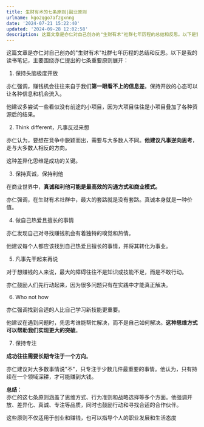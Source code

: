 ```yaml
---
title: 生财有术的七条原则|副业原则
urlname: kgo2qgo7afzgxnng
date: '2024-07-21 15:22:40'
updated: '2024-09-28 12:02:58'
description: 这篇文章是亦仁对自己创办的"生财有术"社群七年历程的总结和反思。以下是我的读书笔记，主要围绕亦仁提出的七条重要原则展开：保持头脑极度开放亦仁强调，赚钱机会往往来自于我们第一眼看不上的信息差。保持开放的心态可以让各种信息和机会流入。他建议多尝试一些看似没有前途的小项目，因为大项目往往是小项目叠加...
---
```

这篇文章是亦仁对自己创办的"生财有术"社群七年历程的总结和反思。以下是我的读书笔记，主要围绕亦仁提出的七条重要原则展开：

1. 保持头脑极度开放

亦仁强调，赚钱机会往往来自于我们**第一眼看不上的信息差**。保持开放的心态可以让各种信息和机会流入。



他建议多尝试一些看似没有前途的小项目，因为大项目往往是小项目叠加了各种资源后的结果。



2. Think different，凡事反过来想

亦仁认为，要想在竞争中脱颖而出，需要与大多数人不同。**他建议凡事逆向思考**，走与大多数人相反的方向。



这种差异化思维是成功的关键。

3. 保持真诚，保持利他

在商业世界中，**真诚和利他可能是最高效的沟通方式和商业模式。**



亦仁强调，在生财有术社群中，最大的套路就是没有套路。真诚本身就是一种价值。

4. 做自己热爱且擅长的事情

亦仁发现自己对寻找赚钱机会有着独特的嗅觉和热情。



他建议每个人都应该找到自己热爱且擅长的事情，并将其转化为事业。

5. 凡事先干起来再说

对于想赚钱的人来说，最大的障碍往往不是知识或技能不足，而是不敢行动。



亦仁鼓励人们先行动起来，因为很多问题只有在实践中才能真正解决。

6. Who not how

亦仁强调找到合适的人比自己学习新技能更重要。



他建议在遇到问题时，先思考谁能帮忙解决，而不是自己如何解决。**这种思维方式可以帮助我们实现更大的突破**。

7. 保持专注

**成功往往需要长期专注于一个方向**。



亦仁建议对大多数事情说"不"，只专注于少数几件最重要的事情。他认为，只有持续在一个领域深耕，才可能赚到大钱。



**总结**：  
亦仁的这七条原则涵盖了思维方式、行为准则和战略选择等多个方面。他强调开放、差异化、真诚、专注等品质，同时也鼓励行动和寻找合适的合作伙伴。



这些原则不仅适用于创业和赚钱，也可以指导个人的职业发展和生活态度

